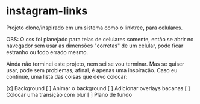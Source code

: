 # instagram-links

Projeto clone/inspirado em um sistema como o linktree, para celulares.

OBS: O css foi planejado para telas de celulares somente, então se abrir no
navegador sem usar as dimensões "corretas" de um celular, pode ficar
estranho ou todo errado mesmo.

Ainda não terminei este projeto, nem sei se vou terminar. Mas se quiser usar, pode sem problemas, afinal, é apenas uma inspiração. Caso eu continue, uma lista das coisas que devo colocar:

[x] Background
[ ] Animar o background
[ ] Adicionar overlays bacanas
[ ] Colocar uma transição com blur
[ ] Plano de fundo